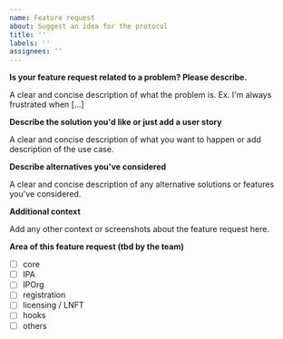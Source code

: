```yaml
---
name: Feature request
about: Suggest an idea for the protocol
title: ''
labels: ''
assignees: ''
---
```


**Is your feature request related to a problem? Please describe.**

A clear and concise description of what the problem is. Ex. I'm always frustrated when [...]

**Describe the solution you'd like or just add a user story**

A clear and concise description of what you want to happen or add description of the use case.

**Describe alternatives you've considered**

A clear and concise description of any alternative solutions or features you've considered.

**Additional context**

Add any other context or screenshots about the feature request here.

**Area of this feature request (tbd by the team)**
 - [ ] core
 - [ ] IPA
 - [ ] IPOrg
 - [ ] registration
 - [ ] licensing / LNFT
 - [ ] hooks
 - [ ] others
